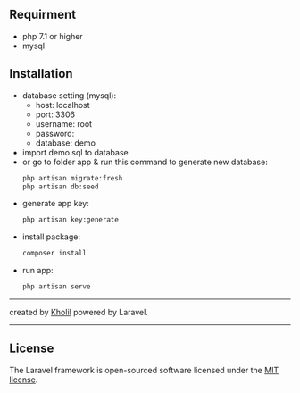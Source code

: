 ## Requirment

- php 7.1 or higher
- mysql

## Installation
- database setting (mysql):
  - host: localhost
  - port: 3306
  - username: root
  - password:
  - database: demo
- import demo.sql to database
- or go to folder app & run this command to generate new database:
  ```bash
  php artisan migrate:fresh
  php artisan db:seed
  ```
- generate app key:
  ```bash
  php artisan key:generate
  ```
- install package:
  ```bash
  composer install
  ```
- run app:
  ```bash
  php artisan serve
  ```

---

created by [Kholil](http://github.com/amdkholil) powered by Laravel.

---

## License

The Laravel framework is open-sourced software licensed under the [MIT license](https://opensource.org/licenses/MIT).
